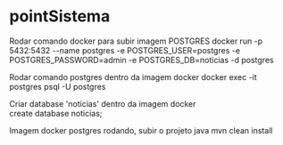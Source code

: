 # pointSistema

Rodar comando docker para subir imagem POSTGRES
    docker run -p 5432:5432 --name postgres -e POSTGRES_USER=postgres -e POSTGRES_PASSWORD=admin -e POSTGRES_DB=noticias -d postgres
    
Rodar comando postgres dentro da imagem docker 
    docker exec -it postgres psql -U postgres
    
Criar database 'noticias' dentro da imagem docker    
    create database noticias;
   
Imagem docker postgres rodando, subir o projeto java
    mvn clean install
